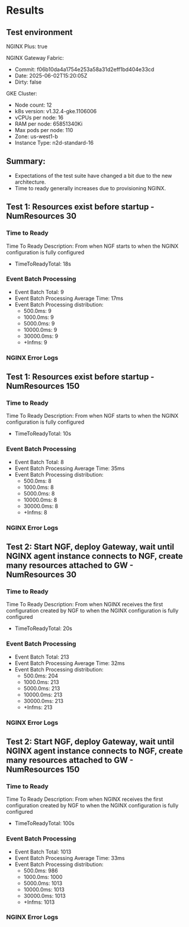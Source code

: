 # Results

## Test environment

NGINX Plus: true

NGINX Gateway Fabric:

- Commit: f06b10da4a1754e253a58a31d2eff1bd404e33cd
- Date: 2025-06-02T15:20:05Z
- Dirty: false

GKE Cluster:

- Node count: 12
- k8s version: v1.32.4-gke.1106006
- vCPUs per node: 16
- RAM per node: 65851340Ki
- Max pods per node: 110
- Zone: us-west1-b
- Instance Type: n2d-standard-16

## Summary:

- Expectations of the test suite have changed a bit due to the new architecture.
- Time to ready generally increases due to provisioning NGINX.

## Test 1: Resources exist before startup - NumResources 30

### Time to Ready

Time To Ready Description: From when NGF starts to when the NGINX configuration is fully configured
- TimeToReadyTotal: 18s

### Event Batch Processing

- Event Batch Total: 9
- Event Batch Processing Average Time: 17ms
- Event Batch Processing distribution:
	- 500.0ms: 9
	- 1000.0ms: 9
	- 5000.0ms: 9
	- 10000.0ms: 9
	- 30000.0ms: 9
	- +Infms: 9

### NGINX Error Logs

## Test 1: Resources exist before startup - NumResources 150

### Time to Ready

Time To Ready Description: From when NGF starts to when the NGINX configuration is fully configured
- TimeToReadyTotal: 10s

### Event Batch Processing

- Event Batch Total: 8
- Event Batch Processing Average Time: 35ms
- Event Batch Processing distribution:
	- 500.0ms: 8
	- 1000.0ms: 8
	- 5000.0ms: 8
	- 10000.0ms: 8
	- 30000.0ms: 8
	- +Infms: 8

### NGINX Error Logs

## Test 2: Start NGF, deploy Gateway, wait until NGINX agent instance connects to NGF, create many resources attached to GW - NumResources 30

### Time to Ready

Time To Ready Description: From when NGINX receives the first configuration created by NGF to when the NGINX configuration is fully configured
- TimeToReadyTotal: 20s

### Event Batch Processing

- Event Batch Total: 213
- Event Batch Processing Average Time: 32ms
- Event Batch Processing distribution:
	- 500.0ms: 204
	- 1000.0ms: 213
	- 5000.0ms: 213
	- 10000.0ms: 213
	- 30000.0ms: 213
	- +Infms: 213

### NGINX Error Logs

## Test 2: Start NGF, deploy Gateway, wait until NGINX agent instance connects to NGF, create many resources attached to GW - NumResources 150

### Time to Ready

Time To Ready Description: From when NGINX receives the first configuration created by NGF to when the NGINX configuration is fully configured
- TimeToReadyTotal: 100s

### Event Batch Processing

- Event Batch Total: 1013
- Event Batch Processing Average Time: 33ms
- Event Batch Processing distribution:
	- 500.0ms: 986
	- 1000.0ms: 1000
	- 5000.0ms: 1013
	- 10000.0ms: 1013
	- 30000.0ms: 1013
	- +Infms: 1013

### NGINX Error Logs
